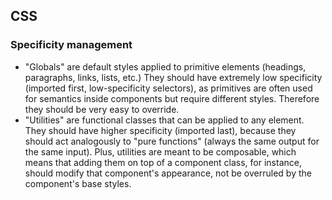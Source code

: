 ## CSS

### Specificity management

* "Globals" are default styles applied to primitive elements (headings, paragraphs, links, lists, etc.) They should have extremely low specificity (imported first, low-specificity selectors), as primitives are often used for semantics inside components but require different styles. Therefore they should be very easy to override.
* "Utilities" are functional classes that can be applied to any element. They should have higher specificity (imported last), because they should act analogously to "pure functions" (always the same output for the same input). Plus, utilities are meant to be composable, which means that adding them on top of a component class, for instance, should modify that component's appearance, not be overruled by the component's base styles.